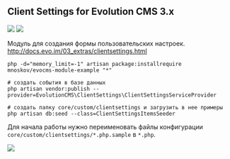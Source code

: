 ## Client Settings for Evolution CMS 3.x

<img src="https://img.shields.io/badge/PHP-%3E=7.3-green.svg?php=7.3"> <img src="https://img.shields.io/badge/EVO-%3E=3.1.3-blue.svg">

Модуль для создания формы пользовательских настроек. http://docs.evo.im/03_extras/clientsettings.html

```
php -d="memory_limit=-1" artisan package:installrequire mnoskov/evocms-module-example "*"

# создать события в базе данных
php artisan vendor:publish --provider=EvolutionCMS\ClientSettings\ClientSettingsServiceProvider

# создать папку core/custom/clientsettings и загрузить в нее примеры
php artisan db:seed --class=ClientSettingsItemsSeeder
```

Для начала работы нужно переименовать файлы конфигурации `core/custom/clientsettings/*.php.sample` в `*.php`.

<img src="https://monosnap.com/file/yCajIZTcbBAawiI582hhO4TkYjMqWC.png">
